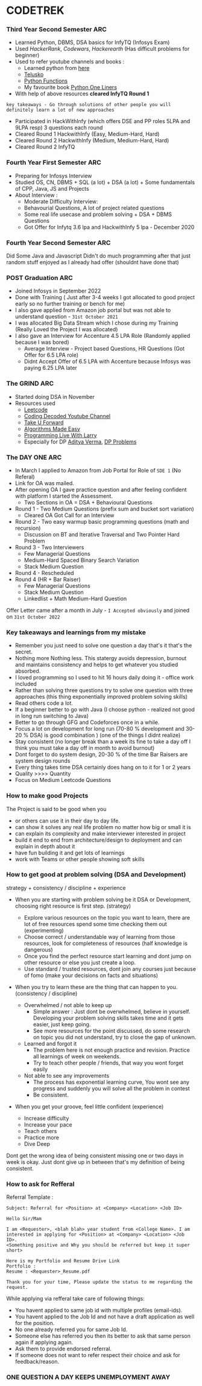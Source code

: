 # CODETREK


### Third Year Second Semester ARC
- Learned Python, DBMS, DSA basics for InfyTQ (Infosys Exam)
- Used *HackerRank*, *Codewars*, *Hackerearth* (Has difficult problems for beginner)
- Used to refer youtube channels and books :
  - Learned python from [here](https://www.youtube.com/watch?v=rfscVS0vtbw)
  - [Telusko](https://www.youtube.com/watch?v=QXeEoD0pB3E&list=PLsyeobzWxl7poL9JTVyndKe62ieoN-MZ3)
  - [Python Functions](https://www.youtube.com/watch?v=NBIs5FgYmB8&list=PL4eU-_ytIUt_s4S9aZ6rLoP7aAUkj66gx)
  - My favourite book [Python One Liners](https://someplace-else.neocities.org/books/Python%20One-Liners%20-%20Write%20Concise,%20Eloquent%20Python%20Like%20a%20Professional.pdf)
- With help of above resources **cleared InfyTQ Round 1**


`key takeaways - Go through solutions of other people you will definitely learn a lot of new approaches`

- Participated in HackWithInfy (which offers DSE and PP roles 5LPA and 9LPA resp) 3 questions each round
- Cleared Round 1 HackwithInfy  (Easy, Medium-Hard, Hard)   
- Cleared Round 2 HackwithInfy  (Medium, Medium-Hard, Hard) 
- Cleared Round 2 InfyTQ

### Fourth Year First Semester ARC

- Preparing for Infosys Interview
- Studied OS, CN, DBMS + SQL (a lot) + DSA (a lot) + Some fundamentals of CPP, Java, JS and Projects
- About Interview : 
  - Moderate Difficulty Interview:
  - Behavourial Questions, A lot of project related questions
  - Some real life usecase and problem solving + DSA + DBMS Questions 
  - Got Offer for Infytq 3.6 lpa and HackwithInfy 5 lpa - December 2020

### Fourth Year Second Semester ARC
Did Some Java and Javascript
Didn't do much programming after that just random stuff enjoyed as I already had offer (shouldnt have done that)

### POST Graduation ARC

- Joined Infosys in September 2022
- Done with Training ( Just after 3-4 weeks I got allocated to good project early so no further training or bench for me)
- I also gave applied from Amazon job portal but was not able to understand question - `31st October 2021`
- I was allocated Big Data Stream which I chose during my Training (Really Loved the Project I was allocated)
- I also gave an Interview for Accenture 4.5 LPA Role (Randomly applied because I was bored)
  - Average Interview - Project based Questions, HR Questions (Got Offer for 6.5 LPA role)
  - Didnt Accept Offer of 6.5 LPA with Accenture because Infosys was paying 6.25 LPA later

### The GRIND ARC

- Started doing DSA in November
- Resources used
  - [Leetcode](https://leetcode.com/Jiganesh/)
  - [Coding Decoded Youtube Channel](https://www.youtube.com/@CodeWithSunchitDudeja)
  - [Take U Forward](https://www.youtube.com/@takeUforward) 
  - [Algorithms Made Easy](https://www.youtube.com/@AlgorithmsMadeEasy)
  - [Programming Live With Larry](https://www.youtube.com/@Algorithmist)
  - Especially for DP [Aditya Verma](https://www.youtube.com/@TheAdityaVerma), [DP Problems](https://github.com/Jiganesh/Loads-Of-Logic/tree/main/dynamicProgramming)

### The DAY ONE ARC 

- In March I applied to Amazon from Job Portal for Role of `SDE 1` (No Referal)
- Link for OA was mailed. 
- After opening OA I gave practice question and after feeling confident with platform I started the Assessment.
  - Two Sections in OA = DSA + Behavioural Questions
- Round 1 - Two Medium Questions (prefix sum and  bucket sort variation) 
  - Cleared OA Got Call for an Interview
- Round 2 - Two easy warmup basic programming questions (math and recursion)
  - Discussion on BT and Iterative Traversal and Two Pointer Hard Problem
- Round 3 - Two Interviewers
  - Few Managerial Questions
  - Medium-Hard Spaced Binary Search Variation
  - Stack Medium Question
- Round 4 - Rescheduled
- Round 4 (HR + Bar Raiser)
  - Few Managerial Questions
  - Stack Medium Question
  - Linkedlist + Math Medium-Hard Question

Offer Letter came after a month in July - `I Accepted obviously` and joined on `31st October 2022`


### Key takeaways and learnings from my mistake
- Remember you just need to solve one question a day that's it that's the secret.
- Nothing more Nothing less. This statergy avoids depression, burnout and maintains consistency and helps to get whatever you studied absorbed. 
- I loved programming so I used to hit 16 hours daily doing it - office work included
- Rather than solving three questions try to solve one question with three approaches (this thing exponentially improved problem solving skills)
- Read others code a lot. 
- If a  beginner better to go with Java (I choose python - realized not good in long run switching to Java)
- Better to go through GFG and Codeforces once in a while. 
- Focus a lot on development for long run (70-80 % development and 30-20 % DSA) is good combination ) (one of the things I didnt realize)
- Stay consistent (no longer break than a week its fine to take a day off I think you must take a day off in month to avoid burnout)
- Dont forget to do system design, 20-30 % of the time Bar Raisers are system design rounds
- Every thing takes time DSA certainly does hang on to it for 1 or 2 years
- Quality >>>> Quantity 
- Focus on Medium Leetcode Questions

### How to make good Projects 

The Project is said to be good when you 
- or others can use it in their day to day life.
- can show it solves any real life problem no matter how big or small it is 
- can explain its complexity and make interviewer interested in project
- build it end to end from architecture/design to deployment and can explain in depth about it
- have fun building it and get lots of learnings 
- work with Teams or other people showing soft skills


### How to get good at problem solving (DSA and Development)

strategy + consistency / discipline + experience

- When you are starting with problem solving be it DSA or Development, choosing right resource is first step. (strategy)
  - Explore various resources on the topic you want to learn, there are lot of free resources spend some time checking them out (experimenting)
  - Choose correct / understandable way of learning from those resources, look for completeness of resources (half knowledge is dangerous)
  - Once you find the perfect resource start learning and dont jump on other resource or else you just create a loop.
  - Use standard / trusted resources, dont join any courses just because of fomo (make your decisions on facts and situations)

- When you try to learn these are the thing that can happen to you. (consistency / discipline)
  - Overwhelmed / not able to keep up 
    - Simple answer : Just dont be overwhelmed, believe in yourself. Developing your problem solving skills takes time and it gets easier, just keep going.
    - See more resources for the point discussed, do some research on topic you did not understand, try to close the gap of unknown.
  - Learned and forgot it
    - The problem here is not enough practice and revision. Practice all learnings of week on weekends.
    - Try to teach other people / friends, that way you wont forget easily
  - Not able to see any improvements
    - The process has exponential learning curve, You wont see any progress and suddenly you will solve all the problem in contest
    - Be consistent.

- When you get your groove, feel little confident (experience)
  - Increase difficulty
  - Increase your pace
  - Teach others
  - Practice more
  - Dive Deep 

Dont get the wrong idea of being consistent missing one or two days in week is okay. Just dont give up in between that's my definition of being consistent.



###  How to ask for Refferal

Referral Template : 
```
Subject: Referral for <Position> at <Company> <Location> <Job ID>

Hello Sir/Mam

I am <Requester>, <blah blah> year student from <College Name>. I am interested in applying for <Position> at <Company> <Location> <Job ID>.
<Something positive and Why you should be referred but keep it super short>

Here is my Portfolio and Resume Drive Link
Portfolio : 
Resume : <Requester>_Resume.pdf

Thank you for your time, Please update the status to me regarding the request.
```

While applying via refferal take care of following things:

- You havent applied to same job id with multiple profiles (email-ids).
- You havent applied to the Job Id and not have a draft application as well for the position.
- No one already referred you for same Job Id.
- Someone else has referred you then its better to ask that same person again if applying again.
- Ask them to provide endorsed referral.
- If someone does not want to refer respect their choice and ask for feedback/reason.

### ONE QUESTION A DAY KEEPS UNEMPLOYMENT AWAY

